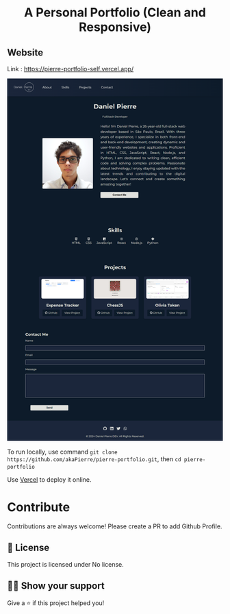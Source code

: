 <h1 align="center">A Personal Portfolio (Clean and Responsive)</h1>

## Website

Link : https://pierre-portfolio-self.vercel.app/

<a href="https://pierre-portfolio-self.vercel.app/"><img src="https://raw.githubusercontent.com/akaPierre/pierre-portfolio/main/img/pierre-portfolio.png" alt="Pierre Portfolio" /></a>

To run locally, use command `git clone https://github.com/akaPierre/pierre-portfolio.git`, then `cd pierre-portfolio`

Use [Vercel](https://vercel.com/) to deploy it online.

# Contribute

Contributions are always welcome! Please create a PR to add Github Profile.

## :pencil: License

This project is licensed under No license.

## :man_astronaut: Show your support

Give a ⭐️ if this project helped you!
